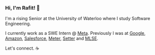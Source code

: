 ### Hi, I'm Rafit! 👋

I'm a rising Senior at the University of Waterloo where I study Software Engineering.

I currently work as a SWE Intern @ [Meta](https://github.com/facebook). Previously I was at [Google](https://github.com/google), [Amazon](https://github.com/amzn), [Salesforce](https://github.com/salesforce), [Meter](https://github.com/meterparts), [Setter](https://github.com/setter) and [MLSE](https://github.com/torontofc).

Let's connect. :coffee:
